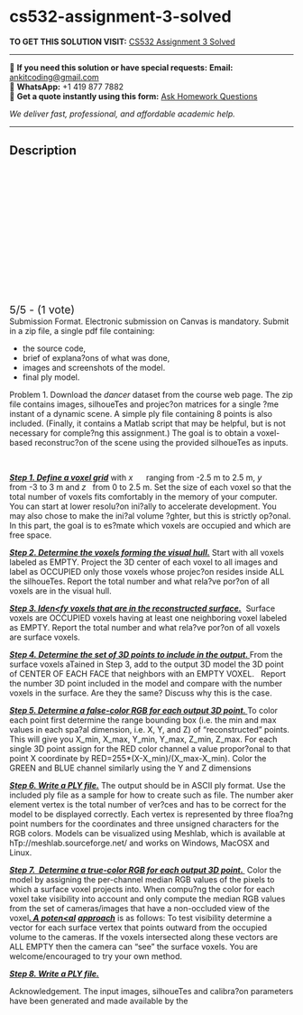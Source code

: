 # cs532-assignment-3-solved
**TO GET THIS SOLUTION VISIT:** [CS532 Assignment 3  Solved](https://www.ankitcodinghub.com/product/cs532-homework-assignment-3-solved/)


---

📩 **If you need this solution or have special requests:** **Email:** ankitcoding@gmail.com  
📱 **WhatsApp:** +1 419 877 7882  
📄 **Get a quote instantly using this form:** [Ask Homework Questions](https://www.ankitcodinghub.com/services/ask-homework-questions/)

*We deliver fast, professional, and affordable academic help.*

---

<h2>Description</h2>



<div class="kk-star-ratings kksr-auto kksr-align-center kksr-valign-top" data-payload="{&quot;align&quot;:&quot;center&quot;,&quot;id&quot;:&quot;120783&quot;,&quot;slug&quot;:&quot;default&quot;,&quot;valign&quot;:&quot;top&quot;,&quot;ignore&quot;:&quot;&quot;,&quot;reference&quot;:&quot;auto&quot;,&quot;class&quot;:&quot;&quot;,&quot;count&quot;:&quot;1&quot;,&quot;legendonly&quot;:&quot;&quot;,&quot;readonly&quot;:&quot;&quot;,&quot;score&quot;:&quot;5&quot;,&quot;starsonly&quot;:&quot;&quot;,&quot;best&quot;:&quot;5&quot;,&quot;gap&quot;:&quot;4&quot;,&quot;greet&quot;:&quot;Rate this product&quot;,&quot;legend&quot;:&quot;5\/5 - (1 vote)&quot;,&quot;size&quot;:&quot;24&quot;,&quot;title&quot;:&quot;CS532 Assignment 3&nbsp; Solved&quot;,&quot;width&quot;:&quot;138&quot;,&quot;_legend&quot;:&quot;{score}\/{best} - ({count} {votes})&quot;,&quot;font_factor&quot;:&quot;1.25&quot;}">

<div class="kksr-stars">

<div class="kksr-stars-inactive">
            <div class="kksr-star" data-star="1" style="padding-right: 4px">


<div class="kksr-icon" style="width: 24px; height: 24px;"></div>
        </div>
            <div class="kksr-star" data-star="2" style="padding-right: 4px">


<div class="kksr-icon" style="width: 24px; height: 24px;"></div>
        </div>
            <div class="kksr-star" data-star="3" style="padding-right: 4px">


<div class="kksr-icon" style="width: 24px; height: 24px;"></div>
        </div>
            <div class="kksr-star" data-star="4" style="padding-right: 4px">


<div class="kksr-icon" style="width: 24px; height: 24px;"></div>
        </div>
            <div class="kksr-star" data-star="5" style="padding-right: 4px">


<div class="kksr-icon" style="width: 24px; height: 24px;"></div>
        </div>
    </div>

<div class="kksr-stars-active" style="width: 138px;">
            <div class="kksr-star" style="padding-right: 4px">


<div class="kksr-icon" style="width: 24px; height: 24px;"></div>
        </div>
            <div class="kksr-star" style="padding-right: 4px">


<div class="kksr-icon" style="width: 24px; height: 24px;"></div>
        </div>
            <div class="kksr-star" style="padding-right: 4px">


<div class="kksr-icon" style="width: 24px; height: 24px;"></div>
        </div>
            <div class="kksr-star" style="padding-right: 4px">


<div class="kksr-icon" style="width: 24px; height: 24px;"></div>
        </div>
            <div class="kksr-star" style="padding-right: 4px">


<div class="kksr-icon" style="width: 24px; height: 24px;"></div>
        </div>
    </div>
</div>


<div class="kksr-legend" style="font-size: 19.2px;">
            5/5 - (1 vote)    </div>
    </div>
Submission Format. Electronic submission on Canvas is mandatory. Submit in a zip file, a single pdf file containing:

<ul>
<li>the source code,</li>
<li>brief of explana?ons of what was done,</li>
<li>images and screenshots of the model.</li>
<li>final ply model.</li>
</ul>
Problem 1. Download the <em>dancer </em>dataset from the course web page. The zip file contains images, silhoueTes and projec?on matrices for a single ?me instant of a dynamic scene. A simple ply file containing 8 points is also included. (Finally, it contains a Matlab script that may be helpful, but is not necessary for comple?ng this assignment.) The goal is to obtain a voxel-based reconstruc?on of the scene using the provided silhoueTes as inputs.

&nbsp;

<strong><em><u>Step 1. Define a voxel grid</u></em></strong> with <em>x&nbsp;&nbsp;&nbsp;&nbsp;&nbsp; </em>ranging from -2.5 m to 2.5 m, <em>y&nbsp;&nbsp;&nbsp;&nbsp;&nbsp;&nbsp;&nbsp;&nbsp;&nbsp; </em>from -3 to 3 m and <em>z&nbsp;&nbsp; </em>from 0 to 2.5 m. Set the size of each voxel so that the total number of voxels fits comfortably in the memory of your computer. You can start at lower resolu?on ini?ally to accelerate development. You may also chose to make the ini?al volume ?ghter, but this is strictly op?onal. In this part, the goal is to es?mate which voxels are occupied and which are free space.

<strong><em><u>Step 2. Determine the voxels forming the visual hull.</u></em></strong> Start with all voxels labeled as EMPTY. Project the 3D center of each voxel to all images and label as OCCUPIED only those voxels whose projec?on resides inside ALL the silhoueTes. Report the total number and what rela?ve por?on of all voxels are in the visual hull.

<strong><em><u>Step 3. Iden&lt;fy voxels that are in the reconstructed surface.</u></em></strong>&nbsp; Surface voxels are OCCUPIED voxels having at least one neighboring voxel labeled as EMPTY. Report the total number and what rela?ve por?on of all voxels are surface voxels.

<strong><em><u>Step 4. Determine the set of 3D points to include in the output. </u></em></strong>From the surface voxels aTained in Step 3, add to the output 3D model the 3D point of CENTER OF EACH FACE that neighbors with an EMPTY VOXEL.&nbsp;&nbsp; Report the number 3D point included in the model and compare with the number voxels in the surface. Are they the same? Discuss why this is the case.

<strong><em><u>Step 5. Determine a false-color RGB for each output 3D point. </u></em></strong>To color each point first determine the range bounding box (i.e. the min and max values in each spa?al dimension, i.e. X, Y, and Z) of “reconstructed” points. This will give you X_min, X_max, Y_min, Y_max, Z_min, Z_max. For each single 3D point assign for the RED color channel a value propor?onal to that point X coordinate by RED=255*(X-X_min)/(X_max-X_min). Color the GREEN and BLUE channel similarly using the Y and Z dimensions

<strong><em><u>Step 6. Write a PLY file.</u></em></strong> The output should be in ASCII ply format. Use the included ply file as a sample for how to create such as file. The number aker element vertex is the total number of ver?ces and has to be correct for the model to be displayed correctly. Each vertex is represented by three floa?ng point numbers for the coordinates and three unsigned characters for the RGB colors. Models can be visualized using Meshlab, which is available at hTp://meshlab.sourceforge.net/ and works on Windows, MacOSX and Linux.

<strong><em><u>Step 7.&nbsp; Determine a true-color RGB for each output 3D point. </u></em></strong>&nbsp;Color the model by assigning the per-channel median RGB values of the pixels to which a surface voxel projects into. When compu?ng the color for each voxel take visibility into account and only compute the median RGB values from the set of cameras/images that have a non-occluded view of the voxel<strong><em><u>. A poten&lt;al</u></em></strong> <strong><em><u>approach</u></em></strong> is as follows: To test visibility determine a vector for each surface vertex that points outward from the occupied volume to the cameras. If the voxels intersected along these vectors are ALL EMPTY then the camera can “see” the surface voxels. You are welcome/encouraged to try your own method.

<strong><em><u>Step 8. Write a PLY file.</u></em></strong>

Acknowledgement. The input images, silhoueTes and calibra?on parameters have been generated and made available by the

&nbsp;
